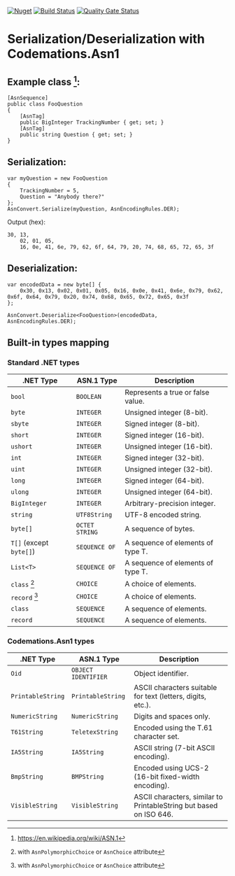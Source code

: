 [![Nuget](https://img.shields.io/nuget/v/Codemations.Asn1)](https://www.nuget.org/packages/Codemations.Asn1)
[![Build Status](https://dev.azure.com/aprochwicz/Codemations.Asn1/_apis/build/status/codemations.Asn1?branchName=main)](https://dev.azure.com/aprochwicz/Codemations.Asn1/_build/latest?definitionId=3&branchName=main)
[![Quality Gate Status](https://sonarcloud.io/api/project_badges/measure?project=codemations_Asn1&metric=alert_status)](https://sonarcloud.io/summary/new_code?id=codemations_Asn1)

# Serialization/Deserialization with Codemations.Asn1
## Example class [^1]:
```
[AsnSequence]
public class FooQuestion
{
    [AsnTag]
    public BigInteger TrackingNumber { get; set; }
    [AsnTag]
    public string Question { get; set; }
}
```

## Serialization:
```
var myQuestion = new FooQuestion
{
    TrackingNumber = 5,
    Question = "Anybody there?"
};
AsnConvert.Serialize(myQuestion, AsnEncodingRules.DER);
```

Output (hex):
```
30, 13,
    02, 01, 05,
    16, 0e, 41, 6e, 79, 62, 6f, 64, 79, 20, 74, 68, 65, 72, 65, 3f
```
## Deserialization:
```
var encodedData = new byte[] {
    0x30, 0x13, 0x02, 0x01, 0x05, 0x16, 0x0e, 0x41, 0x6e, 0x79, 0x62, 0x6f, 0x64, 0x79, 0x20, 0x74, 0x68, 0x65, 0x72, 0x65, 0x3f
};

AsnConvert.Deserialize<FooQuestion>(encodedData, AsnEncodingRules.DER);
```

[^1]: https://en.wikipedia.org/wiki/ASN.1

## Built-in types mapping

### Standard .NET types

| .NET Type                          | ASN.1 Type         | Description                                                  |
|------------------------------------|--------------------|--------------------------------------------------------------|
| `bool`                             | `BOOLEAN`          | Represents a true or false value.                            |
| `byte`                             | `INTEGER`          | Unsigned integer (8-bit).                                    |
| `sbyte`                            | `INTEGER`          | Signed integer (8-bit).                                      |
| `short`                            | `INTEGER`          | Signed integer (16-bit).                                     |
| `ushort`                           | `INTEGER`          | Unsigned integer (16-bit).                                   |
| `int`                              | `INTEGER`          | Signed integer (32-bit).                                     |
| `uint`                             | `INTEGER`          | Unsigned integer (32-bit).                                   |
| `long`                             | `INTEGER`          | Signed integer (64-bit).                                     |
| `ulong`                            | `INTEGER`          | Unsigned integer (64-bit).                                   |
| `BigInteger`                       | `INTEGER`          | Arbitrary-precision integer.                                 |
| `string`                           | `UTF8String`       | UTF-8 encoded string.                                        |
| `byte[]`                           | `OCTET STRING`     | A sequence of bytes.                                         |
| `T[]` (except `byte[]`)            | `SEQUENCE OF`      | A sequence of elements of type T.                            |
| `List<T>`                          | `SEQUENCE OF`      | A sequence of elements of type T.                            |
| `class` [^2]                       | `CHOICE`           | A choice of elements.                                      |
| `record` [^2]                      | `CHOICE`           | A choice of elements.                                      |
| `class`                            | `SEQUENCE`         | A sequence of elements.                                      |
| `record`                           | `SEQUENCE`         | A sequence of elements.                                      |

[^2]: with `AsnPolymorphicChoice` or `AsnChoice` attribute

### Codemations.Asn1 types

| .NET Type                          | ASN.1 Type         | Description                                                  |
|------------------------------------|--------------------|--------------------------------------------------------------|
| `Oid`                              | `OBJECT IDENTIFIER`| Object identifier.                                           |
| `PrintableString`                  | `PrintableString`  | ASCII characters suitable for text (letters, digits, etc.).  |
| `NumericString`                    | `NumericString`    | Digits and spaces only.                                      |
| `T61String`                        | `TeletexString`    | Encoded using the T.61 character set.                        |
| `IA5String`                        | `IA5String`        | ASCII string (7-bit ASCII encoding).                         |
| `BmpString`                        | `BMPString`        | Encoded using UCS-2 (16-bit fixed-width encoding).           |
| `VisibleString`                    | `VisibleString`    | ASCII characters, similar to PrintableString but based on ISO 646. |

